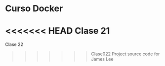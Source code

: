 # Curso Docker
<<<<<<< HEAD
Clase 21
=======
Clase 22
>>>>>>> Clase022
Project source code for James Lee
